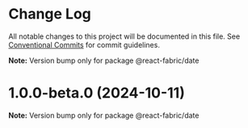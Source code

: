 # Change Log

All notable changes to this project will be documented in this file.
See [Conventional Commits](https://conventionalcommits.org) for commit guidelines.

**Note:** Version bump only for package @react-fabric/date

# 1.0.0-beta.0 (2024-10-11)

**Note:** Version bump only for package @react-fabric/date
